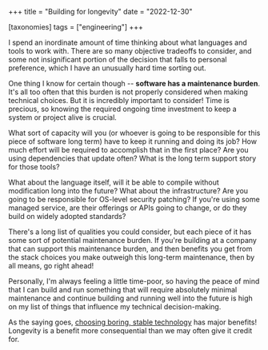 +++
title = "Building for longevity"
date = "2022-12-30"

[taxonomies]
tags = ["engineering"]
+++

I spend an inordinate amount of time thinking about what languages and tools to work with. There are so many objective tradeoffs to consider, and some not insignificant portion of the decision that falls to personal preference, which I have an unusually hard time sorting out.

One thing I know for certain though -- **software has a maintenance burden**. It's all too often that this burden is not properly considered when making technical choices. But it is incredibly important to consider! Time is precious, so knowing the required ongoing time investment to keep a system or project alive is crucial.

What sort of capacity will you (or whoever is going to be responsible for this piece of software long term) have to keep it running and doing its job? How much effort will be required to accomplish that in the first place? Are you using dependencies that update often? What is the long term support story for those tools?

What about the language itself, will it be able to compile without modification long into the future? What about the infrastructure? Are you going to be responsible for OS-level security patching? If you're using some managed service, are their offerings or APIs going to change, or do they build on widely adopted standards?

There's a long list of qualities you could consider, but each piece of it has some sort of potential maintenance burden. If you're building at a company that can support this maintenance burden, and then benefits you get from the stack choices you make outweigh this long-term maintenance, then by all means, go right ahead!

Personally, I'm always feeling a little time-poor, so having the peace of mind that I can build and run something that will require absolutely minimal maintenance and continue building and running well into the future is high on my list of things that influence my technical decision-making.

As the saying goes, [choosing boring, stable technology](https://boringtechnology.club) has major benefits! Longevity is a benefit more consequential than we may often give it credit for.

